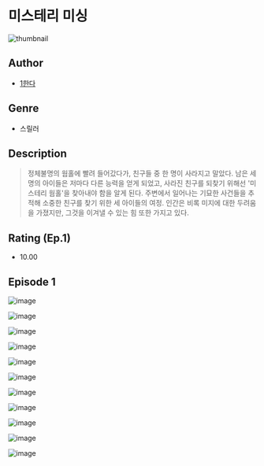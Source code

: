# 미스테리 미싱
![thumbnail](https://image-comic.pstatic.net/user_contents_data/challenge_comic/2023/05/25/367125/upload_3847307051883968053_480x623.jpeg)

## Author
- [1한다](https://comic.naver.com/artistTitle?id=367125)

## Genre
- 스릴러

## Description
> 정체불명의 웜홀에 빨려 들어갔다가, 친구들 중 한 명이 사라지고 말았다. 남은 세 명의 아이들은 저마다 다른 능력을 얻게 되었고, 사라진 친구를 되찾기 위해선 '미스테리 웜홀'을 찾아내야 함을 알게 된다. 주변에서 일어나는 기묘한 사건들을 추적해 소중한 친구를 찾기 위한 세 아이들의 여정. 인간은 비록 미지에 대한 두려움을 가졌지만, 그것을 이겨낼 수 있는 힘 또한 가지고 있다.


## Rating (Ep.1)
- 10.00

## Episode 1
![image](https://image-comic.pstatic.net/user_contents_data/challenge_comic/2023/05/25/367125/upload_3905241239345325364.jpeg)

![image](https://image-comic.pstatic.net/user_contents_data/challenge_comic/2023/05/25/367125/upload_3544724544212526133.jpeg)

![image](https://image-comic.pstatic.net/user_contents_data/challenge_comic/2023/05/25/367125/upload_7233737788757390384.jpeg)

![image](https://image-comic.pstatic.net/user_contents_data/challenge_comic/2023/05/25/367125/upload_4063988925746133040.jpeg)

![image](https://image-comic.pstatic.net/user_contents_data/challenge_comic/2023/05/25/367125/upload_3618187520232208180.jpeg)

![image](https://image-comic.pstatic.net/user_contents_data/challenge_comic/2023/05/25/367125/upload_3904677378892587617.jpeg)

![image](https://image-comic.pstatic.net/user_contents_data/challenge_comic/2023/05/25/367125/upload_3703145685037900646.jpeg)

![image](https://image-comic.pstatic.net/user_contents_data/challenge_comic/2023/05/25/367125/upload_4062862831746496357.jpeg)

![image](https://image-comic.pstatic.net/user_contents_data/challenge_comic/2023/05/25/367125/upload_7077459824533070902.jpeg)

![image](https://image-comic.pstatic.net/user_contents_data/challenge_comic/2023/05/25/367125/upload_3559024788215247408.jpeg)

![image](https://image-comic.pstatic.net/user_contents_data/challenge_comic/2023/05/25/367125/upload_3631650829745337141.jpeg)

